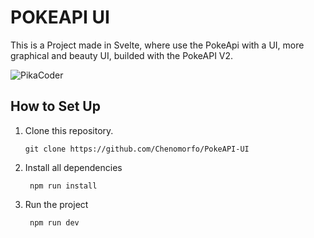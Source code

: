 # POKEAPI UI

This is a Project made in Svelte, where use the PokeApi with a UI, more graphical and beauty UI, builded with the PokeAPI V2.

<img src="https://i.pinimg.com/originals/e5/1d/4f/e51d4f7b1f0ca6e2383c47c628247196.jpg" alt="PikaCoder"/>

## How to Set Up

1. Clone this repository.

       git clone https://github.com/Chenomorfo/PokeAPI-UI

2. Install all dependencies

        npm run install

3. Run the project

        npm run dev


